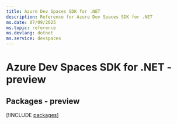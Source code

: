 ```yaml
---
title: Azure Dev Spaces SDK for .NET
description: Reference for Azure Dev Spaces SDK for .NET
ms.date: 07/09/2025
ms.topic: reference
ms.devlang: dotnet
ms.service: devspaces
---
```

# Azure Dev Spaces SDK for .NET - preview
## Packages - preview
[!INCLUDE [packages](dev-spaces-index.md)]